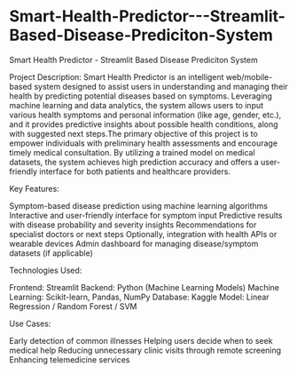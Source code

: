 # Smart-Health-Predictor---Streamlit-Based-Disease-Prediciton-System
Smart Health Predictor - Streamlit Based Disease Prediciton System

Project Description:
Smart Health Predictor is an intelligent web/mobile-based system designed to assist users in understanding and managing their health by predicting potential diseases based on symptoms. Leveraging machine learning and data analytics, the system allows users to input various health symptoms and personal information (like age, gender, etc.), and it provides predictive insights about possible health conditions, along with suggested next steps.The primary objective of this project is to empower individuals with preliminary health assessments and encourage timely medical consultation. By utilizing a trained model on medical datasets, the system achieves high prediction accuracy and offers a user-friendly interface for both patients and healthcare providers.

Key Features:

Symptom-based disease prediction using machine learning algorithms
Interactive and user-friendly interface for symptom input
Predictive results with disease probability and severity insights
Recommendations for specialist doctors or next steps
Optionally, integration with health APIs or wearable devices
Admin dashboard for managing disease/symptom datasets (if applicable)

Technologies Used:

Frontend: Streamlit
Backend: Python (Machine Learning Models)
Machine Learning: Scikit-learn, Pandas, NumPy
Database: Kaggle
Model: Linear Regression / Random Forest / SVM 


Use Cases:

Early detection of common illnesses
Helping users decide when to seek medical help
Reducing unnecessary clinic visits through remote screening
Enhancing telemedicine services

